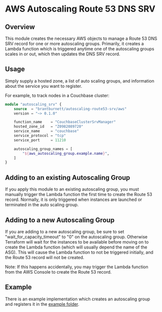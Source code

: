 # AWS Autoscaling Route 53 DNS SRV

## Overview

This module creates the necessary AWS objects to manage a Route 53 DNS SRV record for one or more autoscaling groups.
Primarily, it creates a Lambda function which is triggered anytime one of the autoscaling groups scales in or out,
which then updates the DNS SRV record.

## Usage

Simply supply a hosted zone, a list of auto scaling groups, and information about the service you want to register.

For example, to track nodes in a Couchbase cluster:

```terraform
module "autoscaling_srv" {
    source  = "brantburnett/autoscaling-route53-srv/aws"
    version = "~> 0.1.0"

    function_name    = "CouchbaseClusterSrvManager"
    hosted_zone_id   = "Z0982089720"
    service_name     = "couchbase"
    service_protocol = "tcp"
    service_port     = 11210

    autoscaling_group_names = [
        "${aws_autoscaling_group.example.name}",
    ]
}
```

## Adding to an existing Autoscaling Group

If you apply this module to an existing autoscaling group, you must manually trigger the Lambda function
the first time to create the Route 53 record.  Normally, it is only triggered when instances are launched
or terminated in the auto scaling group.

## Adding to a new Autoscaling Group

If you are adding to a new autoscaling group, be sure to set "wait_for_capacity_timeout" to "0" on the
autoscaling group.  Otherwise Terraform will wait for the instances to be available before moving on
to create the Lambda function (which will usually depend the name of the ASG).  This will cause the
Lambda function to not be triggered initially, and the Route 53 record will not be created.

Note: If this happens accidentally, you may trigger the Lambda function from the AWS Console to
create the Route 53 record.

## Example

There is an example implementation which creates an autoscaling group and registers it in the
[example folder](https://github.com/brantburnett/terraform-aws-autoscaling-route53-srv/tree/master/example).
